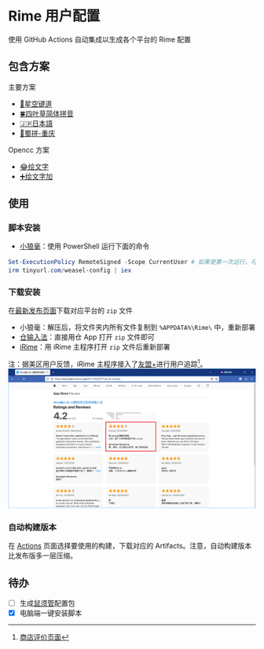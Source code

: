 # Rime 用户配置

使用 GitHub Actions 自动集成以生成各个平台的 Rime 配置

## 包含方案

主要方案
- [🌟️星空键道](https://github.com/amorphobia/rime-jiandao)
- [🍀️四叶草简体拼音](https://github.com/fkxxyz/rime-cloverpinyin)
- [🇯🇵日本語](https://github.com/gkovacs/rime-japanese)
- [🍲蜀拼-重庆](https://github.com/Papnas/shupin)

Opencc 方案
- [😂绘文字](https://github.com/rime/rime-emoji)
- [➕️绘文字加](https://github.com/amorphobia/rime-emoji-plus)

## 使用

### 脚本安装

- [小狼毫](https://github.com/rime/weasel)：使用 PowerShell 运行下面的命令

```powershell
Set-ExecutionPolicy RemoteSigned -Scope CurrentUser # 如果是第一次运行，可能需要这一条命令，之后不需要
irm tinyurl.com/weasel-config | iex
```

### 下载安装

在[最新发布页面](https://github.com/amorphobia/rime-user-config/releases/latest)下载对应平台的 `zip` 文件

- 小狼毫：解压后，将文件夹内所有文件复制到 `%APPDATA%\Rime\` 中，重新部署
- [仓输入法](https://github.com/imfuxiao/Hamster)：直接用仓 App 打开 `zip` 文件即可
- [iRime](https://apps.apple.com/app/id1142623977)：用 iRime 主程序打开 `zip` 文件后重新部署

注：据美区用户反馈，iRime 主程序接入了[友盟+](https://www.umeng.com)进行用户追踪[^1]。
![App Store Snapshot](pics/irime-appstore-snapshot.png)

### 自动构建版本

在 [Actions](https://github.com/amorphobia/rime-user-config/actions) 页面选择要使用的构建，下载对应的 Artifacts。注意，自动构建版本比发布版多一层压缩。

## 待办

* [ ] 生成[鼠须管](https://github.com/rime/squirrel)配置包
* [x] 电脑端一键安装脚本

[^1]: [商店评价页面](https://apps.apple.com/us/app/id1142623977?see-all=reviews)